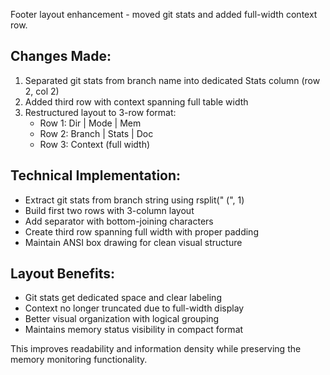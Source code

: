 Footer layout enhancement - moved git stats and added full-width context row.

## Changes Made:
1. Separated git stats from branch name into dedicated Stats column (row 2, col 2)
2. Added third row with context spanning full table width
3. Restructured layout to 3-row format:
   - Row 1: Dir | Mode | Mem  
   - Row 2: Branch | Stats | Doc
   - Row 3: Context (full width)

## Technical Implementation:
- Extract git stats from branch string using rsplit(" (", 1)
- Build first two rows with 3-column layout
- Add separator with bottom-joining characters
- Create third row spanning full width with proper padding
- Maintain ANSI box drawing for clean visual structure

## Layout Benefits:
- Git stats get dedicated space and clear labeling
- Context no longer truncated due to full-width display
- Better visual organization with logical grouping
- Maintains memory status visibility in compact format

This improves readability and information density while preserving the memory monitoring functionality.
